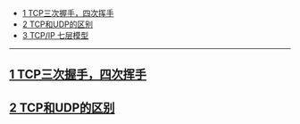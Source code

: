 * [1 TCP三次握手，四次挥手](#1-TCP三次握手，四次挥手)
* [2 TCP和UDP的区别](#2-TCP和UDP的区别)
* [3 TCP/IP 七层模型](#3-TCP/IP-七层协议)

------------------------

## [1 TCP三次握手，四次挥手](https://github.com/MinheZ/Notes/blob/master/note/%E8%AE%A1%E7%AE%97%E6%9C%BA%E7%BD%91%E7%BB%9C.md#tcp%E7%9A%84%E4%B8%89%E6%AC%A1%E6%8F%A1%E6%89%8B)

## [2 TCP和UDP的区别](https://zhuanlan.zhihu.com/p/24860273)
